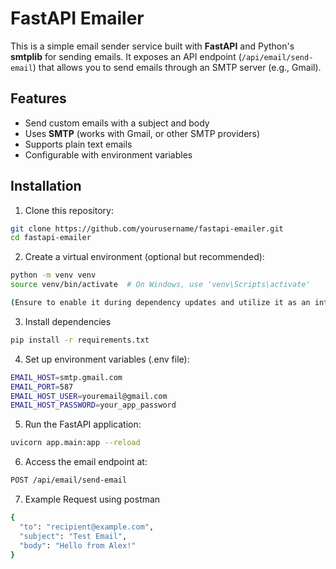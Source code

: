 # FastAPI Emailer

This is a simple email sender service built with **FastAPI** and Python's **smtplib** for sending emails. It exposes an API endpoint (`/api/email/send-email`) that allows you to send emails through an SMTP server (e.g., Gmail). 

## Features
- Send custom emails with a subject and body
- Uses **SMTP** (works with Gmail, or other SMTP providers)
- Supports plain text emails
- Configurable with environment variables

## Installation

1. Clone this repository:

```bash
git clone https://github.com/yourusername/fastapi-emailer.git
cd fastapi-emailer
```

2. Create a virtual environment (optional but recommended):
```bash
python -m venv venv
source venv/bin/activate  # On Windows, use 'venv\Scripts\activate'

(Ensure to enable it during dependency updates and utilize it as an interpreter)
```

3. Install dependencies
```bash
pip install -r requirements.txt
```

4. Set up environment variables (.env file):
```bash
EMAIL_HOST=smtp.gmail.com
EMAIL_PORT=587
EMAIL_HOST_USER=youremail@gmail.com
EMAIL_HOST_PASSWORD=your_app_password
```

5. Run the FastAPI application:
```bash
uvicorn app.main:app --reload
```
6. Access the email endpoint at:
```bash
POST /api/email/send-email
```
7. Example Request using postman
```bash
{
  "to": "recipient@example.com",
  "subject": "Test Email",
  "body": "Hello from Alex!"
}
```

